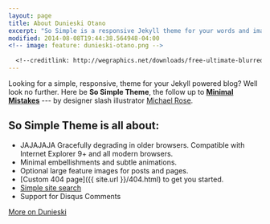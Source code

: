 ```yaml
---
layout: page
title: About Dunieski Otano
excerpt: "So Simple is a responsive Jekyll theme for your words and images."
modified: 2014-08-08T19:44:38.564948-04:00
<!-- image: feature: dunieski-otano.png -->
  
  <!--creditlink: http://wegraphics.net/downloads/free-ultimate-blurred-background-pack/ -->
---
```


Looking for a simple, responsive, theme for your Jekyll powered blog? Well look no further. Here be **So Simple Theme**, the follow up to [**Minimal Mistakes**](http://mmistakes.github.io/minimal-mistakes) --- by designer slash illustrator [Michael Rose](http://mademistakes.com).

## So Simple Theme is all about:

* JAJAJAJA Gracefully degrading in older browsers. Compatible with Internet Explorer 9+ and all modern browsers.
* Minimal embellishments and subtle animations.
* Optional large feature images for posts and pages.
* [Custom 404 page]({{ site.url }}/404.html) to get you started.
* [Simple site search](https://github.com/christian-fei/Simple-Jekyll-Search)
* Support for Disqus Comments

<a markdown="0" href="https://www.linkedin.com/in/dunieski-otano-80249a152/" class="btn">More on Dunieski</a>

[^1]: Example: *domain.com/category-name/post-title*

